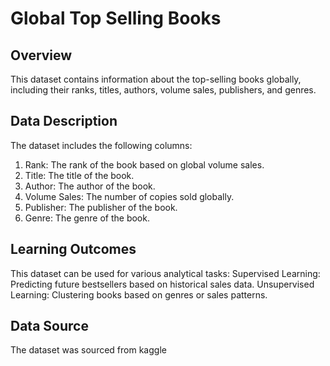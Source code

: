 # Global Top Selling Books
## Overview
This dataset contains information about the top-selling books globally, including their ranks, titles, authors, volume sales, publishers, and genres.

## Data Description
The dataset includes the following columns:

1. Rank: The rank of the book based on global volume sales.
2. Title: The title of the book.
3. Author: The author of the book.
4. Volume Sales: The number of copies sold globally.
5. Publisher: The publisher of the book.
6. Genre: The genre of the book.

## Learning Outcomes
This dataset can be used for various analytical tasks:
Supervised Learning: Predicting future bestsellers based on historical sales data.
Unsupervised Learning: Clustering books based on genres or sales patterns.

## Data Source
The dataset was sourced from kaggle
